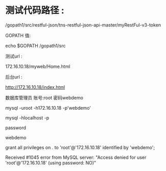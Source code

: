 # 测试代码路径 :
/gopath1/src/restful-json/tns-restful-json-api-master/myRestFul-v3-token


GOPATH 值:

echo $GOPATH
/gopath1/src


测试url  :

172.16.10.18/myweb/Home.html


后台url  :

http://172.16.10.18/index.html


数据库管理员 账号:root 密码webdemo

mysql -uroot -h172.16.10.18 -p'webdemo'









mysql -hlocalhost -p


password

webdemo



grant  all privileges  on  *.* to 'root'@'172.16.10.18'  identified  by 'webdemo';


Received #1045 error from MySQL server: "Access denied for user 'root'@'172.16.10.18' (using password: NO)"

